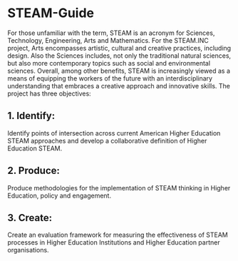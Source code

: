 # STEAM-Guide
For those unfamiliar with the term, STEAM is an acronym for Sciences, Technology, Engineering, Arts and Mathematics. For the STEAM.INC project, Arts encompasses artistic, cultural and creative practices, including design. Also the Sciences includes, not only the traditional natural sciences, but also more contemporary topics such as social and environmental sciences. Overall, among other benefits, STEAM is increasingly viewed as a means of equipping the workers of the future with an interdisciplinary understanding that embraces a creative approach and innovative skills.
The project has three objectives:
## 1. Identify:
Identify points of intersection across current American Higher Education STEAM approaches and develop a collaborative definition of Higher Education STEAM.
## 2. Produce:
Produce methodologies for the implementation of STEAM thinking in Higher Education, policy and engagement.
## 3. Create:
Create an evaluation framework for measuring the effectiveness of STEAM processes in Higher Education Institutions and Higher Education partner organisations.
